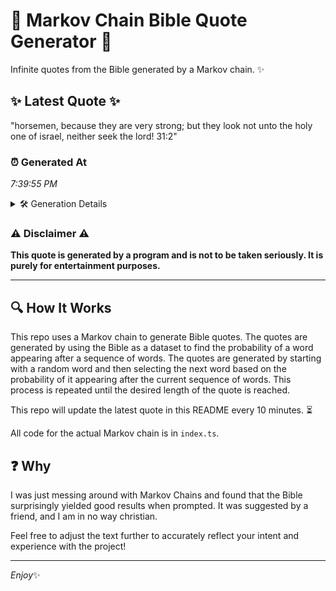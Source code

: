 # 📖 Markov Chain Bible Quote Generator 📖

Infinite quotes from the Bible generated by a Markov chain. ✨

## ✨ Latest Quote ✨
"horsemen, because they are very strong; but they look not unto the holy one of israel, neither seek the lord! 31:2"

### ⏰ Generated At
*7:39:55 PM*

<details>
    <summary>🛠️ Generation Details</summary>
    <p>
        <strong>🌱 Seed:</strong> horsemen,<br>
        <strong>🔄 Iterations:</strong> 20<br>
        <strong>📜 Context History:</strong><br>[ horsemen, ]: because<br>[ horsemen,, because ]: they<br>[ horsemen,, because, they ]: are<br>[ horsemen,, because, they, are ]: very<br>[ horsemen,, because, they, are, very ]: strong;<br>[ horsemen,, because, they, are, very, strong; ]: but<br>[ because, they, are, very, strong;, but ]: they<br>[ they, are, very, strong;, but, they ]: look<br>[ are, very, strong;, but, they, look ]: not<br>[ very, strong;, but, they, look, not ]: unto<br>[ strong;, but, they, look, not, unto ]: the<br>[ but, they, look, not, unto, the ]: holy<br>[ they, look, not, unto, the, holy ]: one<br>[ look, not, unto, the, holy, one ]: of<br>[ not, unto, the, holy, one, of ]: israel,<br>[ unto, the, holy, one, of, israel, ]: neither<br>[ the, holy, one, of, israel,, neither ]: seek<br>[ holy, one, of, israel,, neither, seek ]: the<br>[ one, of, israel,, neither, seek, the ]: lord!<br>[ of, israel,, neither, seek, the, lord! ]: 31:2<br>
    </p>
</details>

### ⚠️ Disclaimer ⚠️
**This quote is generated by a program and is not to be taken seriously. It is purely for entertainment purposes.**

---

## 🔍 How It Works

This repo uses a Markov chain to generate Bible quotes. The quotes are generated by using the Bible as a dataset to find the probability of a word appearing after a sequence of words. The quotes are generated by starting with a random word and then selecting the next word based on the probability of it appearing after the current sequence of words. This process is repeated until the desired length of the quote is reached.

This repo will update the latest quote in this README every 10 minutes. ⏳

All code for the actual Markov chain is in `index.ts`.

## ❓ Why

I was just messing around with Markov Chains and found that the Bible surprisingly yielded good results when prompted. 
It was suggested by a friend, and I am in no way christian.

Feel free to adjust the text further to accurately reflect your intent and experience with the project!

---

*Enjoy*✨
